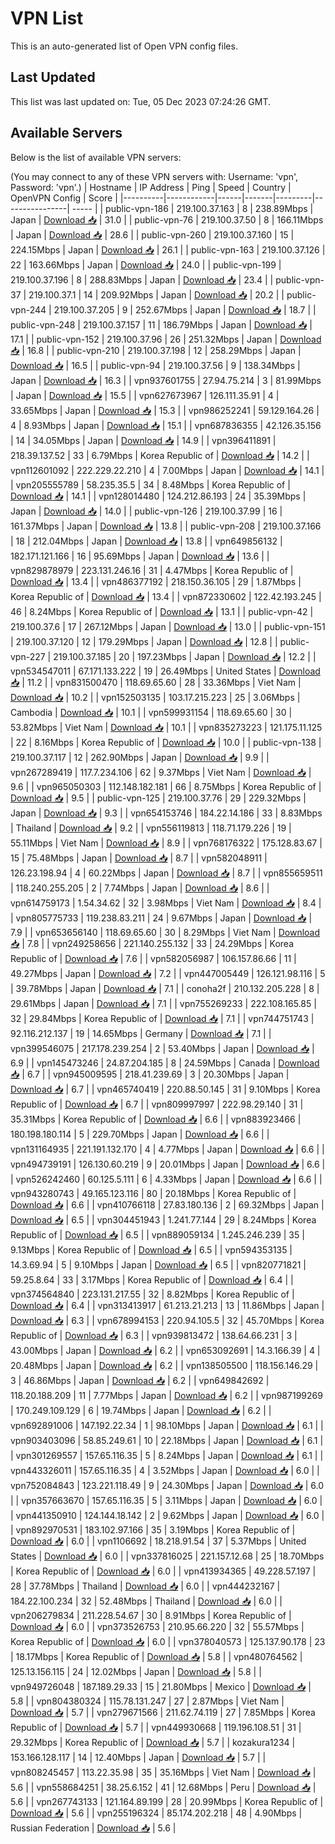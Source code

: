 # VPN List

This is an auto-generated list of Open VPN config files.

## Last Updated

This list was last updated on: Tue, 05 Dec 2023 07:24:26 GMT.

## Available Servers

Below is the list of available VPN servers:

(You may connect to any of these VPN servers with: Username: 'vpn', Password: 'vpn'.)
| Hostname | IP Address | Ping | Speed | Country | OpenVPN Config | Score |
|----------|------------|------|-------|---------|----------------| ----- |
| public-vpn-186 | 219.100.37.163 | 8 | 238.89Mbps | Japan | [Download 📥](./configs/server_0_JP.ovpn) | 31.0 |
| public-vpn-76 | 219.100.37.50 | 8 | 166.11Mbps | Japan | [Download 📥](./configs/server_1_JP.ovpn) | 28.6 |
| public-vpn-260 | 219.100.37.160 | 15 | 224.15Mbps | Japan | [Download 📥](./configs/server_2_JP.ovpn) | 26.1 |
| public-vpn-163 | 219.100.37.126 | 22 | 163.66Mbps | Japan | [Download 📥](./configs/server_3_JP.ovpn) | 24.0 |
| public-vpn-199 | 219.100.37.196 | 8 | 288.83Mbps | Japan | [Download 📥](./configs/server_4_JP.ovpn) | 23.4 |
| public-vpn-37 | 219.100.37.1 | 14 | 209.92Mbps | Japan | [Download 📥](./configs/server_5_JP.ovpn) | 20.2 |
| public-vpn-244 | 219.100.37.205 | 9 | 252.67Mbps | Japan | [Download 📥](./configs/server_6_JP.ovpn) | 18.7 |
| public-vpn-248 | 219.100.37.157 | 11 | 186.79Mbps | Japan | [Download 📥](./configs/server_7_JP.ovpn) | 17.1 |
| public-vpn-152 | 219.100.37.96 | 26 | 251.32Mbps | Japan | [Download 📥](./configs/server_8_JP.ovpn) | 16.8 |
| public-vpn-210 | 219.100.37.198 | 12 | 258.29Mbps | Japan | [Download 📥](./configs/server_9_JP.ovpn) | 16.5 |
| public-vpn-94 | 219.100.37.56 | 9 | 138.34Mbps | Japan | [Download 📥](./configs/server_10_JP.ovpn) | 16.3 |
| vpn937601755 | 27.94.75.214 | 3 | 81.99Mbps | Japan | [Download 📥](./configs/server_11_JP.ovpn) | 15.5 |
| vpn627673967 | 126.111.35.91 | 4 | 33.65Mbps | Japan | [Download 📥](./configs/server_12_JP.ovpn) | 15.3 |
| vpn986252241 | 59.129.164.26 | 4 | 8.93Mbps | Japan | [Download 📥](./configs/server_13_JP.ovpn) | 15.1 |
| vpn687836355 | 42.126.35.156 | 14 | 34.05Mbps | Japan | [Download 📥](./configs/server_14_JP.ovpn) | 14.9 |
| vpn396411891 | 218.39.137.52 | 33 | 6.79Mbps | Korea Republic of | [Download 📥](./configs/server_15_KR.ovpn) | 14.2 |
| vpn112601092 | 222.229.22.210 | 4 | 7.00Mbps | Japan | [Download 📥](./configs/server_16_JP.ovpn) | 14.1 |
| vpn205555789 | 58.235.35.5 | 34 | 8.48Mbps | Korea Republic of | [Download 📥](./configs/server_17_KR.ovpn) | 14.1 |
| vpn128014480 | 124.212.86.193 | 24 | 35.39Mbps | Japan | [Download 📥](./configs/server_18_JP.ovpn) | 14.0 |
| public-vpn-126 | 219.100.37.99 | 16 | 161.37Mbps | Japan | [Download 📥](./configs/server_19_JP.ovpn) | 13.8 |
| public-vpn-208 | 219.100.37.166 | 18 | 212.04Mbps | Japan | [Download 📥](./configs/server_20_JP.ovpn) | 13.8 |
| vpn649856132 | 182.171.121.166 | 16 | 95.69Mbps | Japan | [Download 📥](./configs/server_21_JP.ovpn) | 13.6 |
| vpn829878979 | 223.131.246.16 | 31 | 4.47Mbps | Korea Republic of | [Download 📥](./configs/server_22_KR.ovpn) | 13.4 |
| vpn486377192 | 218.150.36.105 | 29 | 1.87Mbps | Korea Republic of | [Download 📥](./configs/server_23_KR.ovpn) | 13.4 |
| vpn872330602 | 122.42.193.245 | 46 | 8.24Mbps | Korea Republic of | [Download 📥](./configs/server_24_KR.ovpn) | 13.1 |
| public-vpn-42 | 219.100.37.6 | 17 | 267.12Mbps | Japan | [Download 📥](./configs/server_25_JP.ovpn) | 13.0 |
| public-vpn-151 | 219.100.37.120 | 12 | 179.29Mbps | Japan | [Download 📥](./configs/server_26_JP.ovpn) | 12.8 |
| public-vpn-227 | 219.100.37.185 | 20 | 197.23Mbps | Japan | [Download 📥](./configs/server_27_JP.ovpn) | 12.2 |
| vpn534547011 | 67.171.133.222 | 19 | 26.49Mbps | United States | [Download 📥](./configs/server_28_US.ovpn) | 11.2 |
| vpn831500470 | 118.69.65.60 | 28 | 33.36Mbps | Viet Nam | [Download 📥](./configs/server_29_VN.ovpn) | 10.2 |
| vpn152503135 | 103.17.215.223 | 25 | 3.06Mbps | Cambodia | [Download 📥](./configs/server_30_KH.ovpn) | 10.1 |
| vpn599931154 | 118.69.65.60 | 30 | 53.82Mbps | Viet Nam | [Download 📥](./configs/server_31_VN.ovpn) | 10.1 |
| vpn835273223 | 121.175.11.125 | 22 | 8.16Mbps | Korea Republic of | [Download 📥](./configs/server_32_KR.ovpn) | 10.0 |
| public-vpn-138 | 219.100.37.117 | 12 | 262.90Mbps | Japan | [Download 📥](./configs/server_33_JP.ovpn) | 9.9 |
| vpn267289419 | 117.7.234.106 | 62 | 9.37Mbps | Viet Nam | [Download 📥](./configs/server_34_VN.ovpn) | 9.6 |
| vpn965050303 | 112.148.182.181 | 66 | 8.75Mbps | Korea Republic of | [Download 📥](./configs/server_35_KR.ovpn) | 9.5 |
| public-vpn-125 | 219.100.37.76 | 29 | 229.32Mbps | Japan | [Download 📥](./configs/server_36_JP.ovpn) | 9.3 |
| vpn654153746 | 184.22.14.186 | 33 | 8.83Mbps | Thailand | [Download 📥](./configs/server_37_TH.ovpn) | 9.2 |
| vpn556119813 | 118.71.179.226 | 19 | 55.11Mbps | Viet Nam | [Download 📥](./configs/server_38_VN.ovpn) | 8.9 |
| vpn768176322 | 175.128.83.67 | 15 | 75.48Mbps | Japan | [Download 📥](./configs/server_39_JP.ovpn) | 8.7 |
| vpn582048911 | 126.23.198.94 | 4 | 60.22Mbps | Japan | [Download 📥](./configs/server_40_JP.ovpn) | 8.7 |
| vpn855659511 | 118.240.255.205 | 2 | 7.74Mbps | Japan | [Download 📥](./configs/server_41_JP.ovpn) | 8.6 |
| vpn614759173 | 1.54.34.62 | 32 | 3.98Mbps | Viet Nam | [Download 📥](./configs/server_42_VN.ovpn) | 8.4 |
| vpn805775733 | 119.238.83.211 | 24 | 9.67Mbps | Japan | [Download 📥](./configs/server_43_JP.ovpn) | 7.9 |
| vpn653656140 | 118.69.65.60 | 30 | 8.29Mbps | Viet Nam | [Download 📥](./configs/server_44_VN.ovpn) | 7.8 |
| vpn249258656 | 221.140.255.132 | 33 | 24.29Mbps | Korea Republic of | [Download 📥](./configs/server_45_KR.ovpn) | 7.6 |
| vpn582056987 | 106.157.86.66 | 11 | 49.27Mbps | Japan | [Download 📥](./configs/server_46_JP.ovpn) | 7.2 |
| vpn447005449 | 126.121.98.116 | 5 | 39.78Mbps | Japan | [Download 📥](./configs/server_47_JP.ovpn) | 7.1 |
| conoha2f | 210.132.205.228 | 8 | 29.61Mbps | Japan | [Download 📥](./configs/server_48_JP.ovpn) | 7.1 |
| vpn755269233 | 222.108.165.85 | 32 | 29.84Mbps | Korea Republic of | [Download 📥](./configs/server_49_KR.ovpn) | 7.1 |
| vpn744751743 | 92.116.212.137 | 19 | 14.65Mbps | Germany | [Download 📥](./configs/server_50_DE.ovpn) | 7.1 |
| vpn399546075 | 217.178.239.254 | 2 | 53.40Mbps | Japan | [Download 📥](./configs/server_51_JP.ovpn) | 6.9 |
| vpn145473246 | 24.87.204.185 | 8 | 24.59Mbps | Canada | [Download 📥](./configs/server_52_CA.ovpn) | 6.7 |
| vpn945009595 | 218.41.239.69 | 3 | 20.30Mbps | Japan | [Download 📥](./configs/server_53_JP.ovpn) | 6.7 |
| vpn465740419 | 220.88.50.145 | 31 | 9.10Mbps | Korea Republic of | [Download 📥](./configs/server_54_KR.ovpn) | 6.7 |
| vpn809997997 | 222.98.29.140 | 31 | 35.31Mbps | Korea Republic of | [Download 📥](./configs/server_55_KR.ovpn) | 6.6 |
| vpn883923466 | 180.198.180.114 | 5 | 229.70Mbps | Japan | [Download 📥](./configs/server_56_JP.ovpn) | 6.6 |
| vpn131164935 | 221.191.132.170 | 4 | 4.77Mbps | Japan | [Download 📥](./configs/server_57_JP.ovpn) | 6.6 |
| vpn494739191 | 126.130.60.219 | 9 | 20.01Mbps | Japan | [Download 📥](./configs/server_58_JP.ovpn) | 6.6 |
| vpn526242460 | 60.125.5.111 | 6 | 4.33Mbps | Japan | [Download 📥](./configs/server_59_JP.ovpn) | 6.6 |
| vpn943280743 | 49.165.123.116 | 80 | 20.18Mbps | Korea Republic of | [Download 📥](./configs/server_60_KR.ovpn) | 6.6 |
| vpn410766118 | 27.83.180.136 | 2 | 69.32Mbps | Japan | [Download 📥](./configs/server_61_JP.ovpn) | 6.5 |
| vpn304451943 | 1.241.77.144 | 29 | 8.24Mbps | Korea Republic of | [Download 📥](./configs/server_62_KR.ovpn) | 6.5 |
| vpn889059134 | 1.245.246.239 | 35 | 9.13Mbps | Korea Republic of | [Download 📥](./configs/server_63_KR.ovpn) | 6.5 |
| vpn594353135 | 14.3.69.94 | 5 | 9.10Mbps | Japan | [Download 📥](./configs/server_64_JP.ovpn) | 6.5 |
| vpn820771821 | 59.25.8.64 | 33 | 3.17Mbps | Korea Republic of | [Download 📥](./configs/server_65_KR.ovpn) | 6.4 |
| vpn374564840 | 223.131.217.55 | 32 | 8.82Mbps | Korea Republic of | [Download 📥](./configs/server_66_KR.ovpn) | 6.4 |
| vpn313413917 | 61.213.21.213 | 13 | 11.86Mbps | Japan | [Download 📥](./configs/server_67_JP.ovpn) | 6.3 |
| vpn678994153 | 220.94.105.5 | 32 | 45.70Mbps | Korea Republic of | [Download 📥](./configs/server_68_KR.ovpn) | 6.3 |
| vpn939813472 | 138.64.66.231 | 3 | 43.00Mbps | Japan | [Download 📥](./configs/server_69_JP.ovpn) | 6.2 |
| vpn653092691 | 14.3.166.39 | 4 | 20.48Mbps | Japan | [Download 📥](./configs/server_70_JP.ovpn) | 6.2 |
| vpn138505500 | 118.156.146.29 | 3 | 46.86Mbps | Japan | [Download 📥](./configs/server_71_JP.ovpn) | 6.2 |
| vpn649842692 | 118.20.188.209 | 11 | 7.77Mbps | Japan | [Download 📥](./configs/server_72_JP.ovpn) | 6.2 |
| vpn987199269 | 170.249.109.129 | 6 | 19.74Mbps | Japan | [Download 📥](./configs/server_73_JP.ovpn) | 6.2 |
| vpn692891006 | 147.192.22.34 | 1 | 98.10Mbps | Japan | [Download 📥](./configs/server_74_JP.ovpn) | 6.1 |
| vpn903403096 | 58.85.249.61 | 10 | 22.18Mbps | Japan | [Download 📥](./configs/server_75_JP.ovpn) | 6.1 |
| vpn301269557 | 157.65.116.35 | 5 | 8.24Mbps | Japan | [Download 📥](./configs/server_76_JP.ovpn) | 6.1 |
| vpn443326011 | 157.65.116.35 | 4 | 3.52Mbps | Japan | [Download 📥](./configs/server_77_JP.ovpn) | 6.0 |
| vpn752084843 | 123.221.118.49 | 9 | 24.30Mbps | Japan | [Download 📥](./configs/server_78_JP.ovpn) | 6.0 |
| vpn357663670 | 157.65.116.35 | 5 | 3.11Mbps | Japan | [Download 📥](./configs/server_79_JP.ovpn) | 6.0 |
| vpn441350910 | 124.144.18.142 | 2 | 9.62Mbps | Japan | [Download 📥](./configs/server_80_JP.ovpn) | 6.0 |
| vpn892970531 | 183.102.97.166 | 35 | 3.19Mbps | Korea Republic of | [Download 📥](./configs/server_81_KR.ovpn) | 6.0 |
| vpn1106692 | 18.218.91.54 | 37 | 5.37Mbps | United States | [Download 📥](./configs/server_82_US.ovpn) | 6.0 |
| vpn337816025 | 221.157.12.68 | 25 | 18.70Mbps | Korea Republic of | [Download 📥](./configs/server_83_KR.ovpn) | 6.0 |
| vpn413934365 | 49.228.57.197 | 28 | 37.78Mbps | Thailand | [Download 📥](./configs/server_84_TH.ovpn) | 6.0 |
| vpn444232167 | 184.22.100.234 | 32 | 52.48Mbps | Thailand | [Download 📥](./configs/server_85_TH.ovpn) | 6.0 |
| vpn206279834 | 211.228.54.67 | 30 | 8.91Mbps | Korea Republic of | [Download 📥](./configs/server_86_KR.ovpn) | 6.0 |
| vpn373526753 | 210.95.66.220 | 32 | 55.57Mbps | Korea Republic of | [Download 📥](./configs/server_87_KR.ovpn) | 6.0 |
| vpn378040573 | 125.137.90.178 | 23 | 18.17Mbps | Korea Republic of | [Download 📥](./configs/server_88_KR.ovpn) | 5.8 |
| vpn480764562 | 125.13.156.115 | 24 | 12.02Mbps | Japan | [Download 📥](./configs/server_89_JP.ovpn) | 5.8 |
| vpn949726048 | 187.189.29.33 | 15 | 21.80Mbps | Mexico | [Download 📥](./configs/server_90_MX.ovpn) | 5.8 |
| vpn804380324 | 115.78.131.247 | 27 | 2.87Mbps | Viet Nam | [Download 📥](./configs/server_91_VN.ovpn) | 5.7 |
| vpn279671566 | 211.62.74.119 | 27 | 7.85Mbps | Korea Republic of | [Download 📥](./configs/server_92_KR.ovpn) | 5.7 |
| vpn449930668 | 119.196.108.51 | 31 | 29.32Mbps | Korea Republic of | [Download 📥](./configs/server_93_KR.ovpn) | 5.7 |
| kozakura1234 | 153.166.128.117 | 14 | 12.40Mbps | Japan | [Download 📥](./configs/server_94_JP.ovpn) | 5.7 |
| vpn808245457 | 113.22.35.98 | 35 | 35.16Mbps | Viet Nam | [Download 📥](./configs/server_95_VN.ovpn) | 5.6 |
| vpn558684251 | 38.25.6.152 | 41 | 12.68Mbps | Peru | [Download 📥](./configs/server_96_PE.ovpn) | 5.6 |
| vpn267743133 | 121.164.89.199 | 28 | 20.99Mbps | Korea Republic of | [Download 📥](./configs/server_97_KR.ovpn) | 5.6 |
| vpn255196324 | 85.174.202.218 | 48 | 4.90Mbps | Russian Federation | [Download 📥](./configs/server_98_RU.ovpn) | 5.6 |
